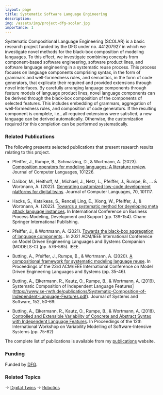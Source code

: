```yaml
---
layout: page
title: Systematic Software Language Engineering
description: 
img: /assets/img/project-dfg-scolar.jpg
importance: 1
---
```


Systematic Compositional Language Engineering (SCOLAR) is a basic research project funded by the DFG under no. 441207927 in which we investigate novel methods for the black-box composition of modeling languages. 
To this effect, we investigate combining concepts from component-based software engineering, software product lines, and software language engineering in a systematic reuse process.
This process focuses on language components comprising syntax, in the form of grammars and well-formedness rules, and semantics, in the form of code generators, that explicate their required and provided extensions through novel interfaces. 
By carefully arranging language components through feature models of language product lines, novel language components can be derived through the black-box composition of the components of selected features. 
This includes embedding of grammars, aggregation of well-formedness rules, and composition of code generators. 
If the resulting component is complete, i.e., all required extensions were satisfied, a new language can be derived automatically. 
Otherwise, the customization required for this completion can be performed systematically.

### Related Publications

The following presents selected publications that present research results relating to this project. 

- Pfeiffer, J., Rumpe, B., Schmalzing, D., & Wortmann, A. (2023). [Composition operators for modeling languages: A literature review](https://www.sciencedirect.com/science/article/abs/pii/S2590118423000369?casa_token=C5-2_eTVNB4AAAAA:P3nIHLVSAMwRDt4Tn11QatHrWroNTxxWMg88LtkpXBsDx6BIsQtUHFpdzE3g6R3toYAD-_ix). Journal of Computer Languages, 101226.

- Dalibor, M., Heithoff, M., Michael, J., Netz, L., Pfeiffer, J., Rumpe, B., ... & Wortmann, A. (2022). [Generating customized low-code development platforms for digital twins](https://awortmann.github.io/downloads/paper/Generating_Customized_Low-Code_Development_Platforms_for_Digital_Twins.pdf). Journal of Computer Languages, 70, 101117.

- Hacks, S., Katsikeas, S., Rencelj Ling, E., Xiong, W., Pfeiffer, J., & Wortmann, A. (2022). [Towards a systematic method for developing meta attack language instances](https://awortmann.github.io/downloads/paper/Towards_a_Systematic_Method_for_Developing_Meta_Attack_Language_Instances.pdf). In International Conference on Business Process Modeling, Development and Support (pp. 139-154). Cham: Springer International Publishing.

- Pfeiffer, J., & Wortmann, A. (2021). [Towards the black-box aggregation of language components](https://awortmann.github.io/downloads/paper/Towards_the_Black_Box_Aggregation_of_Language_Components.pdf).. In 2021 ACM/IEEE International Conference on Model Driven Engineering Languages and Systems Companion (MODELS-C) (pp. 576-585). IEEE.

- Butting, A., Pfeiffer, J., Rumpe, B., & Wortmann, A. (2020). [A compositional framework for systematic modeling language reuse](http://www.se-rwth.de/publications/A-Compositional-Framework-for-Systematic-Modeling-Language-Reuse.pdf). In Proceedings of the 23rd ACM/IEEE International Conference on Model Driven Engineering Languages and Systems (pp. 35-46).

- Butting, A., Eikermann, R., Kautz, O., Rumpe, B., & Wortmann, A. (2019). Systematic Composition of Independent Language Features](https://www.se-rwth.de/publications/Systematic-Composition-of-Independent-Language-Features.pdf). Journal of Systems and Software, 152, 50-69.

- Butting, A., Eikermann, R., Kautz, O., Rumpe, B., & Wortmann, A. (2018). [Controlled and Extensible Variability of Concrete and Abstract Syntax with Independent Language Features](https://www.se-rwth.de/publications/Controlled-and-Extensible-Variability-of-Concrete-and-Abstract-Syntax-with-Independent-Language-Features.pdf). In Proceedings of the 12th International Workshop on Variability Modelling of Software-Intensive Systems (pp. 75-82)

The complete list of publications is available from my [publications](https://awortmann.github.io/publications/) website.

### Funding

Funded by [DFG](https://gepris.dfg.de/gepris/projekt/441207927?context=projekt&task=showDetail&id=441207927&).

### Related Topics

→ [Digital Twins](https://awortmann.github.io/research/digital_twins/)
→ [Robotics](https://awortmann.github.io/research/robotics/)
